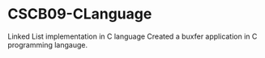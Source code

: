 # CSCB09-CLanguage
Linked List implementation in C language
Created a buxfer application in C programming langauge.
